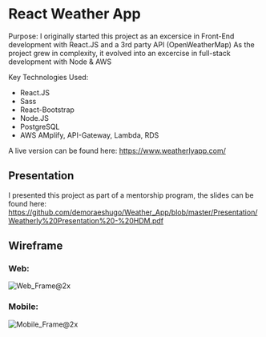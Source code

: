 # React Weather App

Purpose:
  I originally started this project as an excersice in Front-End development with React.JS and a 3rd party API   (OpenWeatherMap)
  As the project grew in complexity, it evolved into an excercise in full-stack development with Node & AWS
  
Key Technologies Used:
  - React.JS
  - Sass
  - React-Bootstrap 
  -  Node.JS
  - PostgreSQL
  - AWS AMplify, API-Gateway, Lambda, RDS 

A live version can be found here: https://www.weatherlyapp.com/

## Presentation
I presented this project as part of a mentorship program, the slides can be found here: https://github.com/demoraeshugo/Weather_App/blob/master/Presentation/Weatherly%20Presentation%20-%20HDM.pdf

## Wireframe
### Web:

![Web_Frame@2x](https://user-images.githubusercontent.com/45345315/57752356-e7682b80-76b6-11e9-97e7-e809d108e5cc.png)


### Mobile:

![Mobile_Frame@2x](https://user-images.githubusercontent.com/45345315/57752418-1aaaba80-76b7-11e9-8c91-10666129ff06.png)
